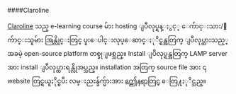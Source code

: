 
####Claroline

[Claroline](http://www.claroline.net/) သည္ e-learning course မ်ား hosting ျပဳလုပ္ရန္ႏွင့္ ေက်ာင္းသား/ေက်ာင္းသူမ်ား အြန္လိုင္းတြင္ ပူးေပါင္းလုပ္ေဆာင္ႏုိင္ရန္အတြက္ ျပဳလုပ္ထားသည့္ အခမဲ့ open-source platform တစ္ခုျဖစ္သည္။ Install ျပဳလုပ္ရန္အတြက္ LAMP server အား install ျပဳလုပ္ထားရန္လိုအပ္သည္။ installation အတြက္ source file အား ၎ website တြင္ရယူႏိုင္ၿပီး လမ္းညႊန္ခ်က္မ်ားအား [ဤေနရာတြင္](http://www.claroline.net/documentation/tutorials.html) ေတြ႔ႏုိင္သည္။
